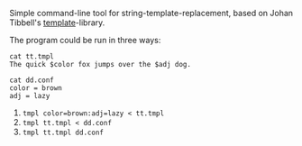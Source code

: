 Simple command-line tool for string-template-replacement, based on Johan
Tibbell's [template](https://github.com/tibbe/template)-library.

The program could be run in three ways:

    cat tt.tmpl
    The quick $color fox jumps over the $adj dog.

    cat dd.conf
    color = brown
    adj = lazy

1. `tmpl color=brown:adj=lazy < tt.tmpl`
2. `tmpl tt.tmpl < dd.conf`
3. `tmpl tt.tmpl dd.conf`
